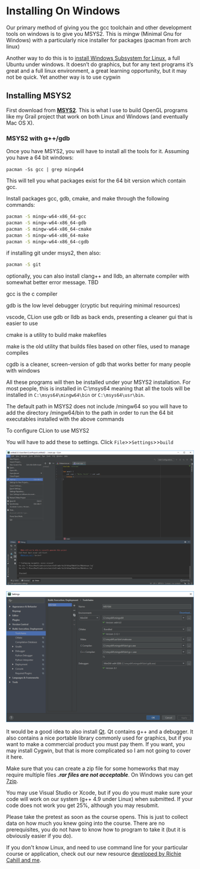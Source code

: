 # Installing On Windows

Our primary method of giving you the gcc toolchain and other development tools on windows is to give you MSYS2.
This is mingw (Minimal Gnu for Windows) with a particularly nice installer for packages (pacman from arch linux)

Another way to do this is to [install Windows Subsystem for Linux](https://docs.microsoft.com/en-us/windows/wsl/install-win10), a full Ubuntu under windows. It doesn’t do graphics, but for any text programs it’s great and a full linux environment, a great learning opportunity, but it may not be quick.
Yet another way is to use cygwin

## Installing MSYS2
First download from [**MSYS2**](https://www.msys2.org/). This is what I use to build OpenGL programs like my Grail project that work on both Linux and Windows (and eventually Mac OS X).


### MSYS2 with g++/gdb

Once you have MSYS2, you will have to install all the tools for it. Assuming you have a 64 bit windows:

`pacman -Ss gcc | grep mingw64`

This will tell you what packages exist for the 64 bit version which contain gcc.

Install packages gcc, gdb, cmake, and make through the following commands:

```bash
pacman -S mingw-w64-x86_64-gcc
pacman -S mingw-w64-x86_64-gdb
pacman -S mingw-w64-x86_64-cmake
pacman -S mingw-w64-x86_64-make
pacman -S mingw-w64-x86_64-cgdb
```

if installing git under msys2, then also:
```bash
pacman -S git
```

optionally, you can also install clang++ and lldb, an alternate compiler with somewhat better error message. TBD


gcc is the c compiler

gdb is the low level debugger (cryptic but requiring minimal resources)

vscode, CLion use gdb or lldb as back ends, presenting a cleaner gui that is easier to use

cmake is a utility to build make makefiles

make is the old utility that builds files based on other files, used to manage compiles

cgdb is a cleaner, screen-version of gdb that works better for many people with windows 

All these programs will then be installed under your MSYS2 installation.  For most people, this is installed in C:\msys64 meaning that all the tools will be installed in `C:\msys64\mingw64\bin` or `C:\msys64\usr\bin`.

The default path in MSYS2 does not include /mingw64 so you will have to add the directory /mingw64/bin to the path in order to run the 64 bit executables installed with the above commands

To configure CLion to use MSYS2

You will have to add these to settings. Click `File`>>`Settings`>>`build`

![1.png](res/preparingtotake/1.png)

![2.png](res/preparingtotake/2.png)

It would be a good idea to also install [Qt](http://www.qt.io/download/). Qt contains g++ and a debugger.  It also contains a nice portable library commonly used for graphics, but if you want to make a commercial product you must pay them.  If you want, you may install Cygwin, but that is more complicated so I am not going to cover it here.

Make sure that you can create a zip file for some homeworks that may require multiple files ***.rar files are not acceptable***.  On Windows you can get [7zip](http://www.7-zip.org/).

You may use Visual Studio or Xcode, but if you do you must make sure your code will work on our system (g++ 4.9 under Linux) when submitted.  If your code does not work you get 25%, although you may resubmit.

Please take the pretest as soon as the course opens.  This is just to collect data on how much you knew going into the course.  There are no prerequisites, you do not have to know how to program to take it (but it is obviously easier if you do).

If you don't know Linux, and need to use command line for your particular course or application, check out our new resource [developed by Richie Cahill and me](https://github.com/LinuxCrashCourse). 
